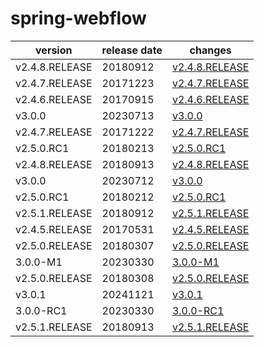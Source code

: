 # spring-webflow	


|version|release date|changes|
|---|---|---|
|v2.4.8.RELEASE|20180912|[v2.4.8.RELEASE](./v2.4.8.RELEASE-20180912.md)|
|v2.4.7.RELEASE|20171223|[v2.4.7.RELEASE](./v2.4.7.RELEASE-20171223.md)|
|v2.4.6.RELEASE|20170915|[v2.4.6.RELEASE](./v2.4.6.RELEASE-20170915.md)|
|v3.0.0|20230713|[v3.0.0](./v3.0.0-20230713.md)|
|v2.4.7.RELEASE|20171222|[v2.4.7.RELEASE](./v2.4.7.RELEASE-20171222.md)|
|v2.5.0.RC1|20180213|[v2.5.0.RC1](./v2.5.0.RC1-20180213.md)|
|v2.4.8.RELEASE|20180913|[v2.4.8.RELEASE](./v2.4.8.RELEASE-20180913.md)|
|v3.0.0|20230712|[v3.0.0](./v3.0.0-20230712.md)|
|v2.5.0.RC1|20180212|[v2.5.0.RC1](./v2.5.0.RC1-20180212.md)|
|v2.5.1.RELEASE|20180912|[v2.5.1.RELEASE](./v2.5.1.RELEASE-20180912.md)|
|v2.4.5.RELEASE|20170531|[v2.4.5.RELEASE](./v2.4.5.RELEASE-20170531.md)|
|v2.5.0.RELEASE|20180307|[v2.5.0.RELEASE](./v2.5.0.RELEASE-20180307.md)|
|3.0.0-M1|20230330|[3.0.0-M1](./3.0.0-M1-20230330.md)|
|v2.5.0.RELEASE|20180308|[v2.5.0.RELEASE](./v2.5.0.RELEASE-20180308.md)|
|v3.0.1|20241121|[v3.0.1](./v3.0.1-20241121.md)|
|3.0.0-RC1|20230330|[3.0.0-RC1](./3.0.0-RC1-20230330.md)|
|v2.5.1.RELEASE|20180913|[v2.5.1.RELEASE](./v2.5.1.RELEASE-20180913.md)|
